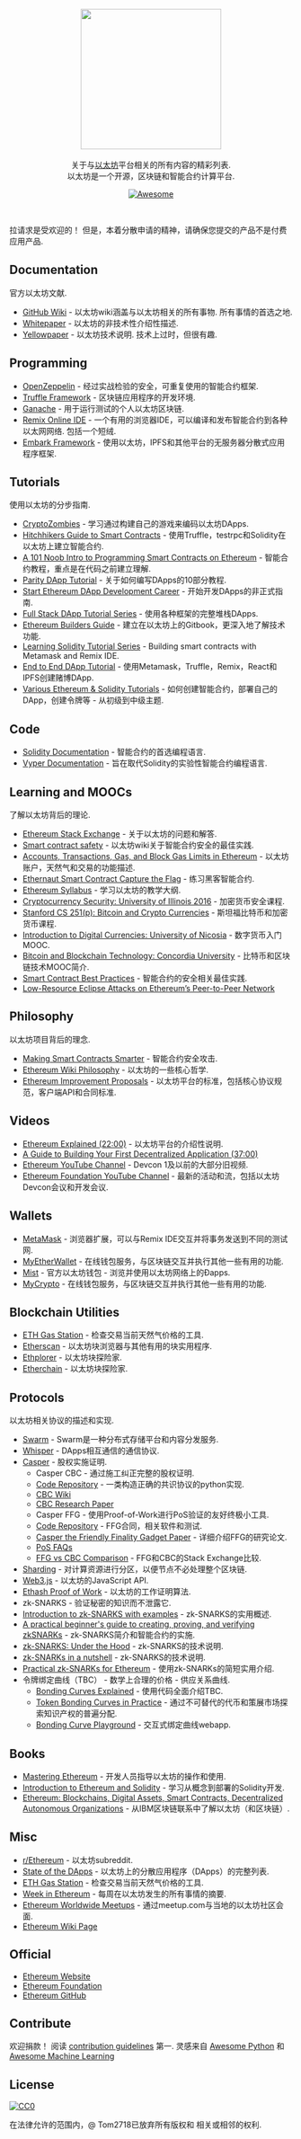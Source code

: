 <div class="github-widget" data-repo="Tom2718/Awesome-Ethereum"></div>
<script async src="https://pagead2.googlesyndication.com/pagead/js/adsbygoogle.js"></script><ins class="adsbygoogle" style="display:block" data-ad-client="ca-pub-6890694312814945" data-ad-slot="5473692530" data-ad-format="auto"  data-full-width-responsive="true"></ins><script>(adsbygoogle = window.adsbygoogle || []).push({});</script>
<br/>
<div align="center">
  <img width="250px" src="https://raw.githubusercontent.com/Tom2718/Awesome-Ethereum/master/./project_logo.jpg">
</div>
<br/>
<div align="center">
关于与<a href='https://en.wikipedia.org/wiki/Ethereum'>以太坊</a>平台相关的所有内容的精彩列表.
<br />
以太坊是一个开源，区块链和智能合约计算平台.
<br/>

[![Awesome](https://awesome.re/badge.svg)](https://awesome.re)
</div>
<br/>

 拉请求是受欢迎的！  但是，本着分散申请的精神，请确保您提交的产品不是付费应用产品.





## Documentation

官方以太坊文献.

- [GitHub Wiki](https://github.com/ethereum/wiki/wiki)   - 以太坊wiki涵盖与以太坊相关的所有事物.  所有事情的首选之地.
- [Whitepaper](https://github.com/ethereum/wiki/wiki/White-Paper) - 以太坊的非技术性介绍性描述.
- [Yellowpaper](https://ethereum.github.io/yellowpaper/paper.pdf)   - 以太坊技术说明.  技术上过时，但很有趣.


## Programming

- [OpenZeppelin](https://openzeppelin.org/) - 经过实战检验的安全，可重复使用的智能合约框架.
- [Truffle Framework](https://www.truffleframework.com/) - 区块链应用程序的开发环境.
- [Ganache](https://truffleframework.com/ganache) - 用于运行测试的个人以太坊区块链.
- [Remix Online IDE](https://remix.ethereum.org/)   - 一个有用的浏览器IDE，可以编译和发布智能合约到各种以太网网络.  包括一个短绒.
- [Embark Framework](https://github.com/embark-framework/embark) - 使用以太坊，IPFS和其他平台的无服务器分散式应用程序框架.


## Tutorials

使用以太坊的分步指南.

- [CryptoZombies](https://cryptozombies.io/) - 学习通过构建自己的游戏来编码以太坊DApps.
- [Hitchhikers Guide to Smart Contracts](https://blog.zeppelin.solutions/the-hitchhikers-guide-to-smart-contracts-in-ethereum-848f08001f05) - 使用Truffle，testrpc和Solidity在以太坊上建立智能合约.
- [A 101 Noob Intro to Programming Smart Contracts on Ethereum](https://medium.com/@ConsenSys/a-101-noob-intro-to-programming-smart-contracts-on-ethereum-695d15c1dab4) - 智能合约教程，重点是在代码之前建立理解.
- [Parity DApp Tutorial](https://wiki.parity.io/Dapp-Tutorial) - 关于如何编写DApps的10部分教程.
- [Start Ethereum DApp Development Career](https://www.reddit.com/r/ethereum/comments/9h0w83/start_ethereum_dapp_development_career_ultimate/) - 开始开发DApps的非正式指南.
- [Full Stack DApp Tutorial Series](https://beta.kauri.io/collection/5b8e401ee727370001c942e3/full-stack-dapp-tutorial-series) - 使用各种框架的完整堆栈DApps.
- [Ethereum Builders Guide](https://ethereumbuilders.gitbooks.io/guide/content/en/index.html) - 建立在以太坊上的Gitbook，更深入地了解技术功能.
- [Learning Solidity Tutorial Series](https://karl.tech/learning-solidity-part-1-deploy-a-contract/) - Building smart contracts with Metamask and Remix IDE.
- [End to End DApp Tutorial](https://medium.com/@merunasgrincalaitis/the-ultimate-end-to-end-tutorial-to-create-and-deploy-a-fully-descentralized-dapp-in-ethereum-18f0cf6d7e0e) - 使用Metamask，Truffle，Remix，React和IPFS创建赌博DApp.
- [Various Ethereum & Solidity Tutorials](https://www.codementor.io/learn/blockchain/solidity-tutorials) - 如何创建智能合约，部署自己的DApp，创建令牌等 - 从初级到中级主题.


## Code

- [Solidity Documentation](https://solidity.readthedocs.io) - 智能合约的首选编程语言.
- [Vyper Documentation](https://vyper.readthedocs.io/en/latest/index.html) - 旨在取代Solidity的实验性智能合约编程语言.


## Learning and MOOCs

了解以太坊背后的理论.

- [Ethereum Stack Exchange](https://ethereum.meta.stackexchange.com/questions/431/faq-frequently-asked-questions-and-reference-answers) - 关于以太坊的问题和解答.
- [Smart contract safety](https://github.com/ethereum/wiki/wiki/Safety) - 以太坊wiki关于智能合约安全的最佳实践.
- [Accounts, Transactions, Gas, and Block Gas Limits in Ethereum](https://hudsonjameson.com/2017-06-27-accounts-transactions-gas-ethereum/) - 以太坊账户，天然气和交易的功能描述.
- [Ethernaut Smart Contract Capture the Flag](https://ethernaut.zeppelin.solutions/) - 练习黑客智能合约.
- [Ethereum Syllabus](https://novicedock.com/learn/cryptocurrency/ethereum) - 学习以太坊的教学大纲.
- [Cryptocurrency Security: University of Illinois 2016](http://soc1024.ece.illinois.edu/teaching/ece598am/fall2016/) - 加密货币安全课程.
- [Stanford CS 251(p): Bitcoin and Crypto Currencies](https://crypto.stanford.edu/cs251_fall15/) - 斯坦福比特币和加密货币课程.
- [Introduction to Digital Currencies: University of Nicosia](https://digitalcurrency.unic.ac.cy/free-introductory-mooc/) - 数字货币入门MOOC.
- [Bitcoin and Blockchain Technology: Concordia University](https://users.encs.concordia.ca/~clark/courses/1703-6630/index.html) - 比特币和区块链技术MOOC简介.
- [Smart Contract Best Practices](https://consensys.github.io/smart-contract-best-practices/) - 智能合约的安全相关最佳实践.
- [Low-Resource Eclipse Attacks on Ethereum’s Peer-to-Peer Network](https://www.cs.bu.edu/~goldbe/projects/eclipseEth.pdf)

## Philosophy

以太坊项目背后的理念.

- [Making Smart Contracts Smarter](https://eprint.iacr.org/2016/633.pdf) - 智能合约安全攻击.
- [Ethereum Wiki Philosophy](https://github.com/ethereum/ethereum.org/wiki/Philosophy) - 以太坊的一些核心哲学.
- [Ethereum Improvement Proposals](https://eips.ethereum.org/) - 以太坊平台的标准，包括核心协议规范，客户端API和合同标准.


## Videos

- [Ethereum Explained (22:00)](https://www.youtube.com/watch?v=-_Qs0XdPpw8) - 以太坊平台的介绍性说明.
- [A Guide to Building Your First Decentralized Application (37:00)](https://www.youtube.com/watch?v=gSQXq2_j-mw)
- [Ethereum YouTube Channel](https://www.youtube.com/user/ethereumproject) -  Devcon 1及以前的大部分旧视频.
- [Ethereum Foundation YouTube Channel](https://www.youtube.com/channel/UCNOfzGXD_C9YMYmnefmPH0g) - 最新的活动和流，包括以太坊Devcon会议和开发会议.

## Wallets

- [MetaMask](https://metamask.io/) - 浏览器扩展，可以与Remix IDE交互并将事务发送到不同的测试网.
- [MyEtherWallet](https://www.myetherwallet.com/) - 在线钱包服务，与区块链交互并执行其他一些有用的功能.
- [Mist](https://github.com/ethereum/mist) - 官方以太坊钱包 - 浏览并使用以太坊网络上的Ðapps.
- [MyCrypto](https://www.mycrypto.com) - 在线钱包服务，与区块链交互并执行其他一些有用的功能.

## Blockchain Utilities

- [ETH Gas Station](https://ethgasstation.info/) - 检查交易当前天然气价格的工具.
- [Etherscan](https://etherscan.io/) - 以太坊块浏览器与其他有用的块实用程序.
- [Ethplorer](https://ethplorer.io/) - 以太坊块探险家.
- [Etherchain](https://www.etherchain.org/) - 以太坊块探险家.

## Protocols

以太坊相关协议的描述和实现.

- [Swarm](http://swarm-gateways.net/bzz:/theswarm.eth/) -  Swarm是一种分布式存储平台和内容分发服务.
- [Whisper](https://github.com/ethereum/wiki/wiki/Whisper-pages) -  DApps相互通信的通信协议.
- [Casper](https://github.com/ethereum/wiki/wiki/Casper-Proof-of-Stake-compendium) - 股权实施证明.
  -  Casper CBC  - 通过施工纠正完整的股权证明.
    - [Code Repository](https://github.com/ethereum/cbc-casper) - 一类构造正确的共识协议的python实现.
    - [CBC Wiki](https://github.com/ethereum/cbc-casper/wiki)
    - [CBC Research Paper](https://github.com/ethereum/research/blob/master/papers/cbc-consensus/AbstractCBC.pdf)
  -  Casper FFG  - 使用Proof-of-Work进行PoS验证的友好终极小工具.
    - [Code Repository](https://github.com/ethereum/casper) -  FFG合同，相关软件和测试.
    - [Casper the Friendly Finality Gadget Paper](https://arxiv.org/abs/1710.09437) - 详细介绍FFG的研究论文.
  - [PoS FAQs](https://github.com/ethereum/wiki/wiki/Proof-of-Stake-FAQs)
  - [FFG vs CBC Comparison](https://ethereum.stackexchange.com/questions/31797/casper-ffg-vs-casper-ghost-cbc/31814#31814) -  FFG和CBC的Stack Exchange比较.
- [Sharding](https://github.com/ethereum/wiki/wiki/Sharding-introduction-R&D-compendium) - 对计算资源进行分区，以便节点不必处理整个区块链.
- [Web3.js](https://github.com/ethereum/web3.js) - 以太坊的JavaScript API.
- [Ethash Proof of Work](https://github.com/ethereum/wiki/wiki/Ethash) - 以太坊的工作证明算法.
-  zk-SNARKS  - 验证秘密的知识而不泄露它.
  - [Introduction to zk-SNARKS with examples](https://media.consensys.net/introduction-to-zksnarks-with-examples-3283b554fc3b) -  zk-SNARKS的实用概述.
  - [A practical beginner's guide to creating, proving, and verifying zkSNARKs](https://github.com/jstoxrocky/zksnarks_example) -  zk-SNARKS简介和智能合约的实施.
  - [zk-SNARKS: Under the Hood](https://medium.com/@VitalikButerin/zk-snarks-under-the-hood-b33151a013f6) -  zk-SNARKS的技术说明.
  - [zk-SNARKs in a nutshell](https://blog.ethereum.org/2016/12/05/zksnarks-in-a-nutshell/) -  zk-SNARKS的技术说明.
  - [Practical zk-SNARKs for Ethereum](http://coders-errand.com/practical-zk-snarks-for-ethereum/) - 使用zk-SNARKs的简短实用介绍.
- 令牌绑定曲线（TBC） - 数学上合理的价格 - 供应关系曲线.
  - [Bonding Curves Explained](https://yos.io/2018/11/10/bonding-curves/) - 使用代码全面介绍TBC.
  - [Token Bonding Curves in Practice](https://tokeneconomy.co/token-bonding-curves-in-practice-3eb904720cb8) - 通过不可替代的代币和策展市场探索知识产权的普遍分配.
  - [Bonding Curve Playground](https://bondingplayground.netlify.com/) - 交互式绑定曲线webapp.


## Books

- [Mastering Ethereum](https://github.com/ethereumbook/ethereumbook) - 开发人员指导以太坊的操作和使用.
- [Introduction to Ethereum and Solidity](https://the-eye.eu/public/Books/qt.vidyagam.es/library/humble-bitcoin-bundle/Introducing%20Ethereum%20and%20Solidity_%20Foud%20Blockchain%20Programming%20for%20Beginners/Introducing%20Ethereum%20and%20Solidity_%20Foundatiin%20Programming%20for%20Beginners%20-%20Chris%20Dannen.pdf) - 学习从概念到部署的Solidity开发.
- [Ethereum: Blockchains, Digital Assets, Smart Contracts, Decentralized Autonomous Organizations](https://www.goodreads.com/book/show/32762240-ethereum) - 从IBM区块链联系中了解以太坊（和区块链）.


## Misc

- [r/Ethereum](https://www.reddit.com/r/ethereum/) - 以太坊subreddit.
- [State of the DApps](https://www.stateofthedapps.com/) - 以太坊上的分散应用程序（DApps）的完整列表.
- [ETH Gas Station](https://ethgasstation.info/) - 检查交易当前天然气价格的工具.
- [Week in Ethereum](http://www.weekinethereum.com/) - 每周在以太坊发生的所有事情的摘要.
- [Ethereum Worldwide Meetups](https://www.meetup.com/find/?allMeetups=false&keywords=ethereum) - 通过meetup.com与当地的以太坊社区会面.
- [Ethereum Wiki Page](https://theethereum.wiki/w/index.php/Main_Page)


## Official

- [Ethereum Website](https://www.ethereum.org/)
- [Ethereum Foundation](https://ethereum.org/foundation)
- [Ethereum GitHub](https://github.com/ethereum/)



## Contribute

 欢迎捐款！  阅读 [contribution guidelines](https://github.com/Tom2718/Awesome-Ethereum/blob/master/contributing.md) 第一.
灵感来自 [Awesome Python](https://github.com/vinta/awesome-python) 和 [Awesome Machine Learning](https://github.com/josephmisiti/awesome-machine-learning)

## License

[![CC0](http://mirrors.creativecommons.org/presskit/buttons/88x31/svg/cc-zero.svg)](http://creativecommons.org/publicdomain/zero/1.0)

在法律允许的范围内，@ Tom2718已放弃所有版权和
相关或相邻的权利.
